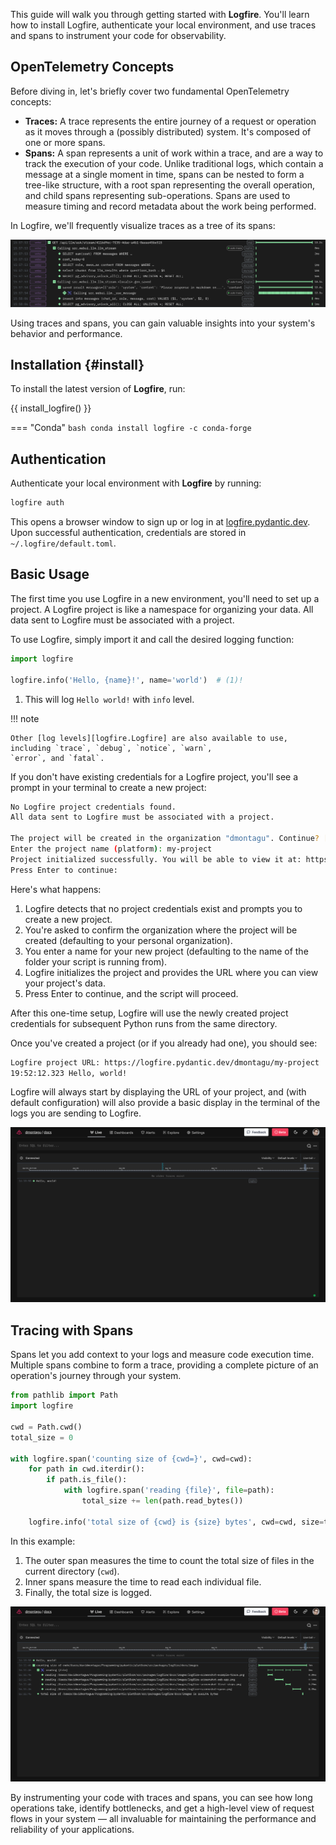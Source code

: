 This guide will walk you through getting started with **Logfire**.
You'll learn how to install Logfire, authenticate your local environment,
and use traces and spans to instrument your code for observability.

## OpenTelemetry Concepts

Before diving in, let's briefly cover two fundamental OpenTelemetry concepts:

- **Traces:** A trace represents the entire journey of a request or operation as it moves through a
  (possibly distributed) system. It's composed of one or more spans.
- **Spans:** A span represents a unit of work within a trace, and are a way to track the execution of your code.
  Unlike traditional logs, which contain a message at a single moment in time, spans can be nested to form a tree-like
  structure, with a root span representing the overall operation, and child spans representing sub-operations.
  Spans are used to measure timing and record metadata about the work being performed.

In Logfire, we'll frequently visualize traces as a tree of its spans:

![Example trace screenshot](../../images/logfire-screenshot-first-steps-example-trace.png)

Using traces and spans, you can gain valuable insights into your system's behavior and performance.

## Installation {#install}

To install the latest version of **Logfire**, run:

{{ install_logfire() }}

=== "Conda"
    ```bash
    conda install logfire -c conda-forge
    ```

## Authentication

Authenticate your local environment with **Logfire** by running:

```bash
logfire auth
```

This opens a browser window to sign up or log in at [logfire.pydantic.dev](https://logfire.pydantic.dev).
Upon successful authentication, credentials are stored in `~/.logfire/default.toml`.

## Basic Usage

The first time you use Logfire in a new environment, you'll need to set up a project. A Logfire project is like a
namespace for organizing your data. All data sent to Logfire must be associated with a project.

To use Logfire, simply import it and call the desired logging function:

```py
import logfire

logfire.info('Hello, {name}!', name='world')  # (1)!
```

1. This will log `Hello world!` with `info` level.

!!! note

    Other [log levels][logfire.Logfire] are also available to use, including `trace`, `debug`, `notice`, `warn`,
    `error`, and `fatal`.

If you don't have existing credentials for a Logfire project, you'll see a prompt in your terminal to create a new
project:

```bash
No Logfire project credentials found.
All data sent to Logfire must be associated with a project.

The project will be created in the organization "dmontagu". Continue? [y/n] (y):
Enter the project name (platform): my-project
Project initialized successfully. You will be able to view it at: https://logfire.pydantic.dev/dmontagu/my-project
Press Enter to continue:
```

Here's what happens:

1. Logfire detects that no project credentials exist and prompts you to create a new project.
2. You're asked to confirm the organization where the project will be created (defaulting to your personal
   organization).
3. You enter a name for your new project (defaulting to the name of the folder your script is running from).
4. Logfire initializes the project and provides the URL where you can view your project's data.
5. Press Enter to continue, and the script will proceed.

After this one-time setup, Logfire will use the newly created project credentials for subsequent Python runs from the
same directory.

Once you've created a project (or if you already had one), you should see:

```bash
Logfire project URL: https://logfire.pydantic.dev/dmontagu/my-project
19:52:12.323 Hello, world!
```

Logfire will always start by displaying the URL of your project, and (with default configuration) will also provide a
basic display in the terminal of the logs you are sending to Logfire.

![Hello world screenshot](../../images/logfire-screenshot-first-steps-hello-world.png)

## Tracing with Spans

Spans let you add context to your logs and measure code execution time. Multiple spans combine to form a trace,
providing a complete picture of an operation's journey through your system.

```py
from pathlib import Path
import logfire

cwd = Path.cwd()
total_size = 0

with logfire.span('counting size of {cwd=}', cwd=cwd):
    for path in cwd.iterdir():
        if path.is_file():
            with logfire.span('reading {file}', file=path):
                total_size += len(path.read_bytes())

    logfire.info('total size of {cwd} is {size} bytes', cwd=cwd, size=total_size)
```

In this example:

1. The outer span measures the time to count the total size of files in the current directory (`cwd`).
2. Inner spans measure the time to read each individual file.
3. Finally, the total size is logged.

![Counting size of loaded files screenshot](../../images/logfire-screenshot-first-steps-load-files.png)

By instrumenting your code with traces and spans, you can see how long operations take, identify bottlenecks,
and get a high-level view of request flows in your system — all invaluable for maintaining the performance and
reliability of your applications.

[conda]: https://conda.io/projects/conda/en/latest/user-guide/install/index.html
